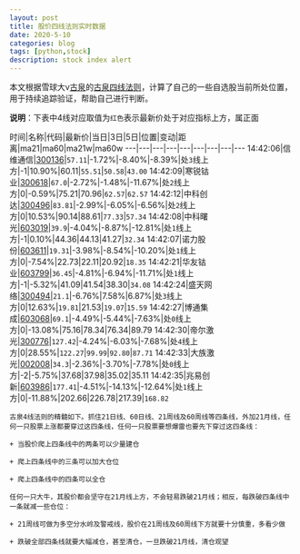```yaml
---
layout: post
title: 股价四线法则实时数据
date: 2020-5-10
categories: blog
tags: [python,stock]
description: stock index alert
---
```



本文根据雪球大v[古泉](https://xueqiu.com/u/7148646888)的[古泉四线法则](https://xueqiu.com/7148646888/130498192)，计算了自己的一些自选股当前所处位置，用于持续追踪验证，帮助自己进行判断。

**说明**：下表中4线对应取值为`红色`表示最新价处于对应指标上方，属正面

时间|名称|代码|最新价|当日|3日|5日|位置|变动|距离|ma21|ma60|ma21w|ma60w
---|---|---|---|---|---|---|---|---
14:42:06|信维通信|[300136](https://xueqiu.com/S/SZ300136)|`57.11`|-1.72%|-8.40%|-8.39%|处`3`线上方|-1|10.90%|60.11|`55.51`|`50.58`|`43.00`
14:42:09|寒锐钴业|[300618](https://xueqiu.com/S/SZ300618)|`67.0`|-2.72%|-1.48%|-11.67%|处`2`线上方|0|-0.59%|75.21|70.96|`62.57`|`62.57`
14:42:12|中科创达|[300496](https://xueqiu.com/S/SZ300496)|`83.81`|-2.99%|-6.05%|-6.56%|处`2`线上方|0|10.53%|90.14|88.61|`77.33`|`57.34`
14:42:08|中科曙光|[603019](https://xueqiu.com/S/SH603019)|`39.9`|-4.04%|-8.87%|-12.81%|处`1`线上方|-1|0.10%|44.36|44.13|41.27|`32.34`
14:42:07|诺力股份|[603611](https://xueqiu.com/S/SH603611)|`19.31`|-3.98%|-8.54%|-10.20%|处`1`线上方|0|-7.54%|22.73|22.11|20.92|`18.35`
14:42:21|华友钴业|[603799](https://xueqiu.com/S/SH603799)|`36.45`|-4.81%|-6.94%|-11.71%|处`1`线上方|-1|-5.32%|41.09|41.54|38.30|`34.08`
14:42:24|盛天网络|[300494](https://xueqiu.com/S/SZ300494)|`21.1`|-6.76%|7.58%|6.87%|处`3`线上方|0|12.63%|`19.81`|21.53|`19.07`|`15.59`
14:42:27|博通集成|[603068](https://xueqiu.com/S/SH603068)|`69.1`|-4.49%|-5.44%|-7.63%|处`0`线上方|0|-13.08%|75.16|78.34|76.34|89.79
14:42:30|帝尔激光|[300776](https://xueqiu.com/S/SZ300776)|`127.42`|-4.24%|-6.03%|-7.68%|处`4`线上方|0|28.55%|`122.27`|`99.99`|`92.80`|`87.71`
14:42:33|大族激光|[002008](https://xueqiu.com/S/SZ002008)|`34.3`|-2.36%|-3.70%|-7.78%|处`0`线上方|-2|-5.75%|37.68|37.98|35.02|35.11
14:42:35|兆易创新|[603986](https://xueqiu.com/S/SH603986)|`177.41`|-4.51%|-14.13%|-12.64%|处`1`线上方|0|-11.88%|202.66|226.78|217.39|`168.82`

```
古泉4线法则的精髓如下。抓住21日线、60日线、21周线及60周线等四条线，外加21月线，任何一只股票上涨都要穿过这四条线，任何一只股票要想爆雷也要先下穿过这四条线：

+ 当股价爬上四条线中的两条可以少量建仓

+ 爬上四条线中的三条可以加大仓位

+ 爬上四条线中的四条可以全仓

任何一只大牛，其股价都会坚守在21月线上方，不会轻易跌破21月线；相反，每跌破四条线中一条就减一些仓位：

+ 21周线可做为多空分水岭及警戒线，股价在21周线及60周线下方就要十分慎重，多看少做

+ 跌破全部四条线就要大幅减仓，甚至清仓，一旦跌破21月线，清仓观望
```